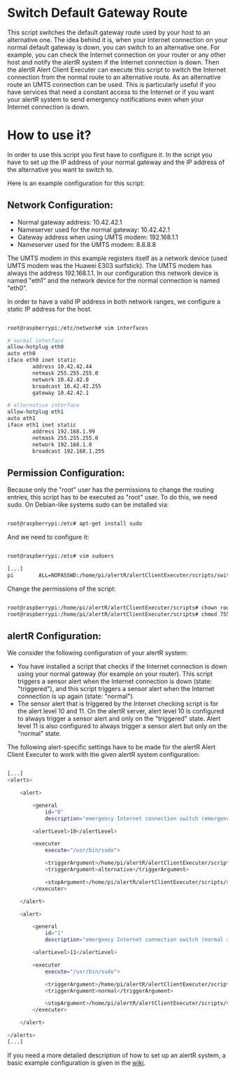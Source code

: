 Switch Default Gateway Route
======

This script switches the default gateway route used by your host to an alternative one. The idea behind it is, when your Internet connection on your normal default gateway is down, you can switch to an alternative one. For example, you can check the Internet connection on your router or any other host and notify the alertR system if the Internet connection is down. Then the alertR Alert Client Executer can execute this script to switch the Internet connection from the normal route to an alternative route. As an alternative route an UMTS connection can be used. This is particularly useful if you have services that need a constant access to the Internet or if you want your alertR system to send emergency notifications even when your Internet connection is down.


How to use it?
======

In order to use this script you first have to configure it. In the script you have to set up the IP address of your normal gateway and the IP address of the alternative you want to switch to. 

Here is an example configuration for this script:


Network Configuration:
------

* Normal gateway address: 10.42.42.1
* Nameserver used for the normal gateway: 10.42.42.1
* Gateway address when using UMTS modem: 192.168.1.1
* Nameserver used for the UMTS modem: 8.8.8.8


The UMTS modem in this example registers itself as a network device
(used UMTS modem was the Huawei E303 surfstick). The UMTS modem has always
the address 192.168.1.1. In our configuration this network device is named
"eth1" and the network device for the normal connection is named "eth0".

In order to have a valid IP address in both network ranges, we configure
a static IP address for the host.

```bash

root@raspberrypi:/etc/network# vim interfaces

# normal interface
allow-hotplug eth0
auto eth0
iface eth0 inet static
        address 10.42.42.44
        netmask 255.255.255.0
        network 10.42.42.0
        broadcast 10.42.42.255
        gateway 10.42.42.1

# alternative interface
allow-hotplug eth1
auto eth1
iface eth1 inet static
        address 192.168.1.99
        netmask 255.255.255.0
        network 192.168.1.0
        broadcast 192.168.1.255

```


Permission Configuration:
------

Because only the "root" user has the permissions to change the routing entries,
this script has to be executed as "root" user. To do this, we need sudo. On
Debian-like systems sudo can be installed via:

```bash

root@raspberrypi:/etc# apt-get install sudo

```

And we need to configure it:

```bash

root@raspberrypi:/etc# vim sudoers

[...]
pi        ALL=NOPASSWD:/home/pi/alertR/alertClientExecuter/scripts/switch_route.py

```

Change the permissions of the script:

```bash

root@raspberrypi:/home/pi/alertR/alertClientExecuter/scripts# chown root:root switch_route.py 
root@raspberrypi:/home/pi/alertR/alertClientExecuter/scripts# chmod 755 switch_route.py

```


alertR Configuration:
------

We consider the following configuration of your alertR system:

* You have installed a script that checks if the Internet connection is down using your normal gateway (for example on your router). This script triggers a sensor alert when the Internet connection is down (state: "triggered"), and this script triggers a sensor alert when the Internet connection is up again (state: "normal").
* The sensor alert that is triggered by the Internet checking script is for the alert level 10 and 11. On the alertR server, alert level 10 is configured to always trigger a sensor alert and only on the "triggered" state. Alert level 11 is also configured to always trigger a sensor alert but only on the "normal" state.

The following alert-specific settings have to be made for the alertR Alert Client Executer to work with the given alertR system configuration:

```bash

[...]
<alerts>

    <alert>

        <general
            id="0"
            description="emergency Internet connection switch (emergency route)" />

        <alertLevel>10</alertLevel>

        <executer
            execute="/usr/bin/sudo">

            <triggerArgument>/home/pi/alertR/alertClientExecuter/scripts/switch_route.py</triggerArgument>
            <triggerArgument>alternative</triggerArgument>

            <stopArgument>/home/pi/alertR/alertClientExecuter/scripts/switch_route.py</stopArgument>
        </executer>

    </alert>

    <alert>

        <general
            id="1"
            description="emergency Internet connection switch (normal route)" />

        <alertLevel>11</alertLevel>

        <executer
            execute="/usr/bin/sudo">

            <triggerArgument>/home/pi/alertR/alertClientExecuter/scripts/switch_route.py</triggerArgument>
            <triggerArgument>normal</triggerArgument>

            <stopArgument>/home/pi/alertR/alertClientExecuter/scripts/switch_route.py</stopArgument>
        </executer>

    </alert>

</alerts>
[...]

```

If you need a more detailed description of how to set up an alertR system, a basic example configuration is given in the [wiki](https://github.com/sqall01/alertR/wiki/Example-Configuration).